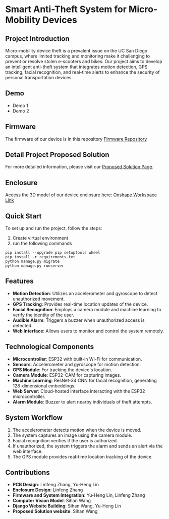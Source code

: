 # Smart Anti-Theft System for Micro-Mobility Devices

## Project Introduction

Micro-mobility device theft is a prevalent issue on the UC San Diego campus, where limited tracking and monitoring make it challenging to prevent or resolve stolen e-scooters and bikes. Our project aims to develop an intelligent anti-theft system that integrates motion detection, GPS tracking, facial recognition, and real-time alerts to enhance the security of personal transportation devices.

## Demo
* Demo 1
* Demo 2


## Firmware
The firmware of our device is in this repository
[Firmware Repository](https://github.com/Serenity0204/Anti-Theft-Device-Firmware)

## Detail Project Proposed Solution
For more detailed information, please visit our [Proposed Solution Page](https://serenity0204.github.io/ece196-problem-page-website/proposed-solution.html).

## Enclosure
Access the 3D model of our device enclosure here:
[Onshape Workspace Link](https://cad.onshape.com/documents/6a18173cd1a9dbaad74988c4/w/51ca01253f3a29c57be8f8d5/e/47abb33ad29e609b7f89fbcf?renderMode=0&uiState=683bdfefe829063e4b120cb7)

## Quick Start

To set up and run the project, follow the steps:
1. Create virtual environment 
2. run the following commands
```
pip install --upgrade pip setuptools wheel
pip install -r requirements.txt
python manage.py migrate
python manage.py runserver
```

## Features

* **Motion Detection**: Utilizes an accelerometer and gyroscope to detect unauthorized movement.
* **GPS Tracking**: Provides real-time location updates of the device.
* **Facial Recognition**: Employs a camera module and machine learning to verify the identity of the user.
* **Audible Alarm**: Triggers a buzzer when unauthorized access is detected.
* **Web Interface**: Allows users to monitor and control the system remotely.

## Technological Components

* **Microcontroller**: ESP32 with built-in Wi-Fi for communication.
* **Sensors**: Accelerometer and gyroscope for motion detection.
* **GPS Module**: For tracking the device's location.
* **Camera Module**: ESP32-CAM for capturing images.
* **Machine Learning**: ResNet-34 CNN for facial recognition, generating 128-dimensional embeddings.
* **Web Server**: Cloud-hosted interface interacting with the ESP32 microcontroller.
* **Alarm Module**: Buzzer to alert nearby individuals of theft attempts.

## System Workflow

1. The accelerometer detects motion when the device is moved.
2. The system captures an image using the camera module.
3. Facial recognition verifies if the user is authorized.
4. If unauthorized, the system triggers the alarm and sends an alert via the web interface.
5. The GPS module provides real-time location tracking of the device.

## Contributions

* **PCB Design**: Linfeng Zhang, Yu-Heng Lin
* **Enclosure Design**: Linfeng Zhang
* **Firmware and System Integration**: Yu-Heng Lin, Linfeng Zhang
* **Computer Vision Model**: Sihan Wang
* **Django Website Building**: Sihan Wang, Yu-Heng Lin
* **Proposed Solution website**: Sihan Wang


